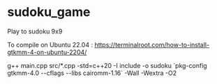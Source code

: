 # sudoku_game
Play to sudoku 9x9

To compile on Ubuntu 22.04 :
https://terminalroot.com/how-to-install-gtkmm-4-on-ubuntu-2204/

g++ main.cpp src/*.cpp -std=c++20 -I include -o sudoku \`pkg-config gtkmm-4.0 --cflags --libs cairomm-1.16\` -Wall -Wextra -O2
